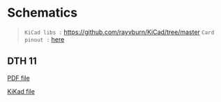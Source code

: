 # Schematics

> `KiCad libs :` https://github.com/rayvburn/KiCad/tree/master
> `Card pinout :` [here](doc-esp32-pinout.webp)



## DTH 11

[PDF file](DTH11/DTH11.pdf)

[KiKad file](DTH11/DTH11.kicad_sch)

##

